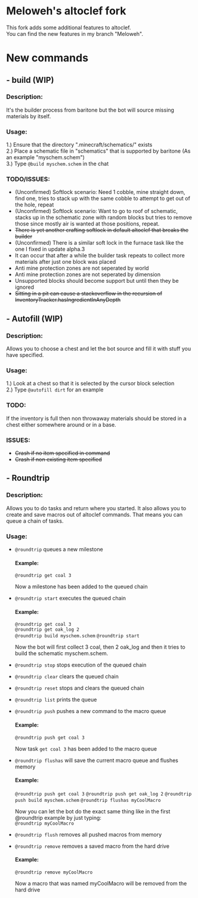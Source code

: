 # Meloweh's altoclef fork

This fork adds some additional features to altoclef.  
You can find the new features in my branch "Meloweh".

# New commands

## - build (WIP)

### Description:

It's the builder process from baritone but the bot will source missing materials by itself.

### Usage:

1.) Ensure that the directory ".minecraft/schematics/" exists  
2.) Place a schematic file in "schematics" that is supported by baritone (As an example "myschem.schem")  
3.) Type `@build myschem.schem` in the chat

### TODO/ISSUES:

- (Unconfirmed) Softlock scenario: Need 1 cobble, mine straight down, find one, tries to stack up with the same cobble to attempt to get out of the hole, repeat
- (Unconfirmed) Softlock scenario: Want to go to roof of schematic, stacks up in the schematic zone with random blocks but tries to remove those since mostly air is wanted at those positions, repeat.
- ~~There is yet another crafting softlock in default altoclef that breaks the builder~~
- (Unconfirmed) There is a similar soft lock in the furnace task like the one I fixed in update alpha.3
- It can occur that after a while the builder task repeats to collect more materials after just one block was placed
- Anti mine protection zones are not seperated by world
- Anti mine protection zones are not seperated by dimension
- Unsupported blocks should become support but until then they be ignored
- ~~Sitting in a pit can cause a stackoverflow in the recursion of InventoryTracker.hasIngredientInAnyDepth~~

## - Autofill (WIP)

### Description:

Allows you to choose a chest and let the bot source and fill it with stuff you have specified.

### Usage:

1.) Look at a chest so that it is selected by the cursor block selection  
2.) Type `@autofill dirt` for an example

### TODO:

If the inventory is full then non throwaway materials should be stored in a chest either somewhere around or in a
base.

### ISSUES:

- ~~Crash if no item specified in command~~
- ~~Crash if non existing item specified~~

## - Roundtrip

### Description:

Allows you to do tasks and return where you started.
It also allows you to create and save macros out of altoclef commands. That means you can queue a chain of tasks.

### Usage:

- `@roundtrip` queues a new milestone

  #### Example:

  `@roundtrip get coal 3`

  Now a milestone has been added to the queued chain

- `@roundtrip start` executes the queued chain

  #### Example:

  `@roundtrip get coal 3`  
  `@roundtrip get oak_log 2`  
  `@roundtrip build myschem.schem`
  `@roundtrip start`

  Now the bot will first collect 3 coal, then 2 oak_log and then it tries to build the schematic myschem.schem.

- `@roundtrip stop` stops execution of the queued chain
- `@roundtrip clear` clears the queued chain
- `@roundtrip reset` stops and clears the queued chain
- `@roundtrip list` prints the queue
- `@roundtrip push` pushes a new command to the macro queue

  #### Example:

  `@roundtrip push get coal 3`

  Now task `get coal 3` has been added to the macro queue

- `@roundtrip flushas` will save the current macro queue and flushes memory

  #### Example:

  `@roundtrip push get coal 3`
  `@roundtrip push get oak_log 2`
  `@roundtrip push build myschem.schem`
  `@roundtrip flushas myCoolMacro`

  Now you can let the bot do the exact same thing like in the first @roundtrip example by just typing:  
  `@roundtrip myCoolMacro`

- `@roundtrip flush` removes all pushed macros from memory
- `@roundtrip remove` removes a saved macro from the hard drive

  #### Example:

  `@roundtrip remove myCoolMacro`

  Now a macro that was named myCoolMacro will be removed from the hard drive
